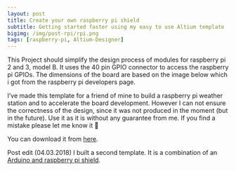 ```yaml
---
layout: post
title: Create your own raspberry pi shield
subtitle: Getting started faster using my easy to use Altium template 
bigimg: /img/post-rpi/rpi.png
tags: [raspberry-pi, Altium-Designer]
---
```


This Project should simplify the design process of modules for raspberry pi 2 and 3, model B. 
It uses the 40 pin GPIO connector to access the raspberry pi GPIOs. The dimensions of the board are based on the image below which i got from the raspberry pi developers page.

I’ve made this template for a friend of mine to build a raspberry pi weather station and to accelerate the board development.
However I can not ensure the correctness of the design, since it was not produced in the moment (but in the future). Use it as it is without any guarantee from me. If you find a mistake please let me know it 🙂

You can download it from [here](https://github.com/NilsMinor/Raspberry-Pi-3-Altium-Template).

Post edit (04.03.2018) I built a second template. It is a combination of an [Arduino and raspberry pi shield](https://github.com/NilsMinor/Raspberry-Pi-3-Arduino-Altium-Shield).
